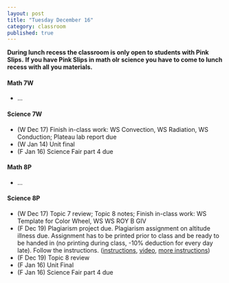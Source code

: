 ```yaml
---
layout: post
title: "Tuesday December 16"
category: classroom
published: true
---
```

<strong>During lunch recess the classroom is only open to students with Pink Slips.</strong> <strong>If you have Pink Slips in math olr science you have to come to lunch recess with all you materials.</strong>

#### Math 7W
* ...

#### Science 7W
* (W Dec 17) Finish in-class work: WS Convection, WS Radiation, WS Conduction; Plateau lab report due
* (W Jan 14) Unit final
* (F Jan 16) Science Fair part 4 due

#### Math 8P
* ...

#### Science 8P
* (W Dec 17) Topic 7 review; Topic 8 notes; Finish in-class work: WS Template for Color Wheel, WS WS ROY B GIV
* (F Dec 19) Plagiarism project due. Plagiarism assignment on altitude illness due. Assignment has to be printed prior to class and be ready to be handed in (no printing during class, -10% deduction for every day late). Follow the instructions. ([instructions](https://www.dropbox.com/s/1itp2t9bc6txllf/Plagiarism%20Assignment%20on%20altitude%20illness.pdf?dl=0), [video](http://youtu.be/KUPNCBQw4o0), [more instructions](https://www.dropbox.com/s/372smqdc3lqz683/Instructions%20for%20finishing%20plagiarism%20assignment.pdf?dl=0))
* (F Dec 19) Topic 8 review
* (F Jan 16) Unit Final
* (F Jan 16) Science Fair part 4 due


